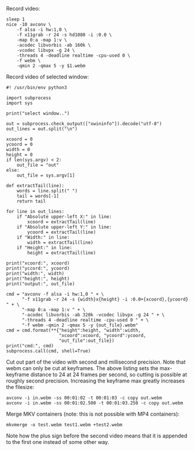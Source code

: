 
Record video:

    sleep 1
    nice -10 avconv \
        -f alsa -i hw:1,0 \
        -f x11grab -r 24 -s hd1080 -i :0.0 \
        -map 0:a -map 1:v \
        -acodec libvorbis -ab 160k \
        -vcodec libvpx -g 24 \
        -threads 4 -deadline realtime -cpu-used 0 \
        -f webm \
        -qmin 2 -qmax 5 -y $1.webm

Record video of selected window:

    #! /usr/bin/env python3
    
    import subprocess
    import sys
    
    print("select window..")
    
    out = subprocess.check_output(["xwininfo"]).decode("utf-8")
    out_lines = out.split("\n")
    
    xcoord = 0
    ycoord = 0
    width = 0
    height = 0
    if len(sys.argv) < 2:
        out_file = "out"
    else:
        out_file = sys.argv[1]
    
    def extractTail(line):
        words = line.split(" ")
        tail = words[-1]
        return tail
    
    for line in out_lines:
        if "Absolute upper-left X:" in line:
            xcoord = extractTail(line)
        if "Absolute upper-left Y:" in line:
            ycoord = extractTail(line)
        if "Width:" in line:
            width = extractTail(line)
        if "Height:" in line:
            height = extractTail(line)
    
    print("xcoord:", xcoord)
    print("yccord:", ycoord)
    print("width:", width)
    print("height:", height)
    print("output:", out_file)
    
    cmd = "avconv -f alsa -i hw:1,0 " + \
          "-f x11grab -r 24 -s {width}x{height} -i :0.0+{xcoord},{ycoord} " + \
          "-map 0:a -map 1:v " + \
          "-acodec libvorbis -ab 320k -vcodec libvpx -g 24 " + \
          "-threads 4 -deadline realtime -cpu-used 0 " + \
          "-f webm -qmin 2 -qmax 5 -y {out_file}.webm"
    cmd = cmd.format(**{"height":height, "width":width, 
                        "xcoord":xcoord, "ycoord":ycoord, 
                        "out_file":out_file})
    print("cmd:", cmd)
    subprocess.call(cmd, shell=True)

Cut out part of the video with second and millisecond precision. Note that webm can only be cut at keyframes. The above listing sets the max-keyframe distance to 24 at 24 frames per second, so cutting is possible at roughly second precision. Increasing the keyframe max greatly increases the filesize:

    avconv -i in.webm -ss 00:01:02 -t 00:01:03 -c copy out.webm
    avconv -i in.webm -ss 00:01:02.500 -t 00:01:03.250 -c copy out.webm

Merge MKV containers (note: this is not possible with MP4 containers):

    mkvmerge -o test.webm test1.webm +test2.webm
  
Note how the plus sign before the second video means that it is appended to the first one instead of some other way.
